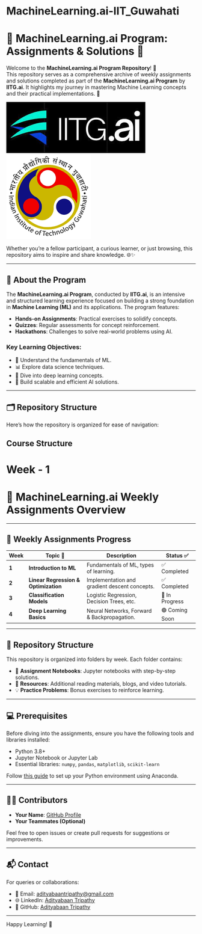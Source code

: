 # MachineLearning.ai-IIT_Guwahati

# 🌟 MachineLearning.ai Program: Assignments & Solutions 🌟

Welcome to the **MachineLearning.ai Program Repository**! 🎉  
This repository serves as a comprehensive archive of weekly assignments and solutions completed as part of the **MachineLearning.ai Program** by **IITG.ai**. It highlights my journey in mastering Machine Learning concepts and their practical implementations. 🚀  

![Image Alt](https://github.com/Adityabaan/MachineLearning.ai-IIT_Guwahati/blob/1cc279e33e783325a7e1e5adac446441508330b9/images.jpeg) &nbsp; &nbsp; &nbsp; ![Image Alt](https://github.com/Adityabaan/MachineLearning.ai-IIT_Guwahati/blob/1cc279e33e783325a7e1e5adac446441508330b9/images.png)


Whether you’re a fellow participant, a curious learner, or just browsing, this repository aims to inspire and share knowledge. 🌐✨  

---

## 📖 About the Program

The **MachineLearning.ai Program**, conducted by **IITG.ai**, is an intensive and structured learning experience focused on building a strong foundation in **Machine Learning (ML)** and its applications. The program features:  
- **Hands-on Assignments**: Practical exercises to solidify concepts.  
- **Quizzes**: Regular assessments for concept reinforcement.  
- **Hackathons**: Challenges to solve real-world problems using AI.  

### Key Learning Objectives:
- 🌟 Understand the fundamentals of ML.  
- 📊 Explore data science techniques.  
- 🧠 Dive into deep learning concepts.  
- 🚀 Build scalable and efficient AI solutions.  

---

## 🗂️ Repository Structure

Here’s how the repository is organized for ease of navigation:

## Course Structure

# Week - 1

# 📝 MachineLearning.ai Weekly Assignments Overview
---

## 📅 Weekly Assignments Progress

| **Week** | **Topic 📌**                   | **Description**                                       | **Status ✅**       |
|----------|--------------------------------|-------------------------------------------------------|---------------------|
| **1**    | **Introduction to ML**         | Fundamentals of ML, types of learning.                | ✅ Completed        |
| **2**    | **Linear Regression & Optimization** | Implementation and gradient descent concepts.         | ✅ Completed        |
| **3**    | **Classification Models**      | Logistic Regression, Decision Trees, etc.             | 🔄 In Progress      |
| **4**    | **Deep Learning Basics**       | Neural Networks, Forward & Backpropagation.           | 🟢 Coming Soon      |

---

## 🔗 Repository Structure

This repository is organized into folders by week. Each folder contains:
- 📂 **Assignment Notebooks**: Jupyter notebooks with step-by-step solutions.
- 📄 **Resources**: Additional reading materials, blogs, and video tutorials.
- 💡 **Practice Problems**: Bonus exercises to reinforce learning.

---

## 💻 Prerequisites

Before diving into the assignments, ensure you have the following tools and libraries installed:
- Python 3.8+  
- Jupyter Notebook or Jupyter Lab  
- Essential libraries: `numpy`, `pandas`, `matplotlib`, `scikit-learn`  

Follow [this guide](https://www.anaconda.com/products/distribution) to set up your Python environment using Anaconda.

---

## 👨‍💻 Contributors

- **Your Name**: [GitHub Profile](https://github.com/yourusername)  
- **Your Teammates (Optional)**  

Feel free to open issues or create pull requests for suggestions or improvements.

---

## 📬 Contact

For queries or collaborations:
- 📧 Email: [adityabaantripathy@gmail.com](mailto:adityabaantripathy@gmail.com)  
- 🌐 LinkedIn: [Adityabaan Tripathy](https://www.linkedin.com/in/adityabaan-tripathy-6b245323b/)  
- 🐙 GitHub: [Adityabaan Tripathy](https://github.com/Adityabaan)  

---

Happy Learning! 🚀


